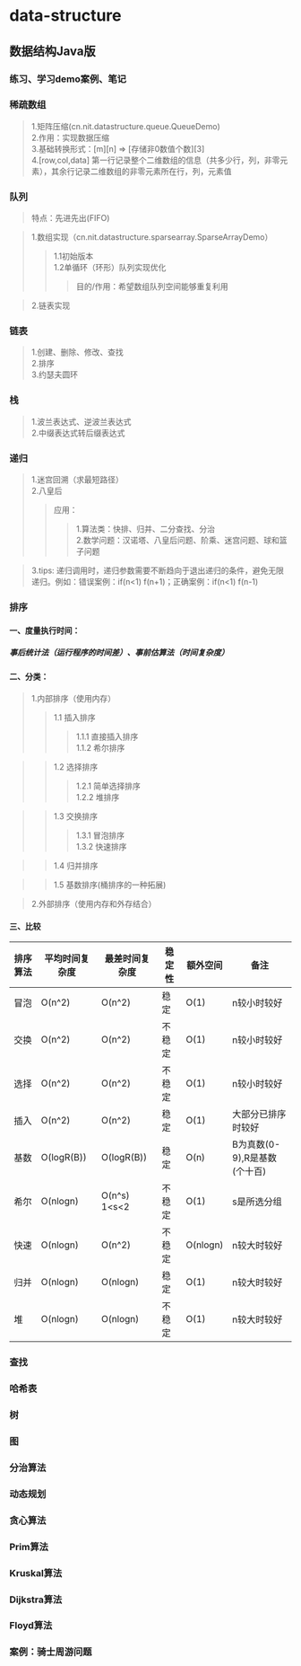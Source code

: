 # data-structure
##  数据结构Java版  
###  练习、学习demo案例、笔记

###  稀疏数组  
> 1.矩阵压缩(cn.nit.datastructure.queue.QueueDemo)  
> 2.作用：实现数据压缩  
> 3.基础转换形式：[m][n] => [存储非0数值个数][3]  
> 4.[row,col,data] 第一行记录整个二维数组的信息（共多少行，列，非零元素），其余行记录二维数组的非零元素所在行，列，元素值  

###  队列  
>特点：先进先出(FIFO)  

>1.数组实现（cn.nit.datastructure.sparsearray.SparseArrayDemo）    
>> 1.1初始版本  
>> 1.2单循环（环形）队列实现优化  
>>
>> >  目的/作用：希望数组队列空间能够重复利用   

>2.链表实现  

###  链表  
>1.创建、删除、修改、查找  
>2.排序  
>3.约瑟夫圆环  

###  栈  
>1.波兰表达式、逆波兰表达式  
>2.中缀表达式转后缀表达式  

###  递归  
>1.迷宫回溯（求最短路径）  
>2.八皇后    
>> 应用：  
>>> 1.算法类：快排、归并、二分查找、分治  
>>> 2.数学问题：汉诺塔、八皇后问题、阶乘、迷宫问题、球和篮子问题  

>3.tips: 递归调用时，递归参数需要不断趋向于退出递归的条件，避免无限递归。例如：错误案例：if(n<1) f(n+1)；正确案例：if(n<1) f(n-1)  

### 排序  
#### 一、度量执行时间：

##### 事后统计法（运行程序的时间差）、事前估算法（时间复杂度）

#### 二、分类：  
>1.内部排序（使用内存）  
>> 1.1 插入排序  
>>> 1.1.1 直接插入排序  
>>> 1.1.2 希尔排序 

>> 1.2 选择排序  
>>> 1.2.1 简单选择排序  
>>> 1.2.2 堆排序 

>> 1.3 交换排序  
>>> 1.3.1 冒泡排序  
>>> 1.3.2 快速排序

>> 1.4 归并排序  

>> 1.5 基数排序(桶排序的一种拓展)  

> 2.外部排序（使用内存和外存结合）  

#### 三、比较  

| 排序算法 | 平均时间复杂度 | 最差时间复杂度 | 稳定性 | 额外空间 | 备注                         |
| -------- | -------------- | -------------- | ------ | -------- | ---------------------------- |
| 冒泡     | O(n^2)         | O(n^2)         | 稳定   | O(1)     | n较小时较好                  |
| 交换     | O(n^2)         | O(n^2)         | 不稳定 | O(1)     | n较小时较好                  |
| 选择     | O(n^2)         | O(n^2)         | 不稳定 | O(1)     | n较小时较好                  |
| 插入     | O(n^2)         | O(n^2)         | 稳定   | O(1)     | 大部分已排序时较好           |
| 基数     | O(logR(B))     | O(logR(B))     | 稳定   | O(n)     | B为真数(0-9),R是基数(个十百) |
| 希尔     | O(nlogn)       | O(n^s)  1<s<2  | 不稳定 | O(1)     | s是所选分组                  |
| 快速     | O(nlogn)       | O(n^2)         | 不稳定 | O(nlogn) | n较大时较好                  |
| 归并     | O(nlogn)       | O(nlogn)       | 稳定   | O(1)     | n较大时较好                  |
| 堆       | O(nlogn)       | O(nlogn)       | 不稳定 | O(1)     | n较大时较好                  |

  


### 查找  

### 哈希表  

### 树  

### 图  

### 分治算法  

### 动态规划  

### 贪心算法  

### Prim算法  

### Kruskal算法  

### Dijkstra算法  

### Floyd算法  

### 案例：骑士周游问题    
